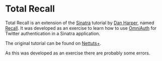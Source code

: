 Total Recall
===========

Total Recall is an extension of the [Sinatra](http://www.sinatrarb.com/) tutorial by [Dan Harper](http://danharper.me/), named [Recall](http://net.tutsplus.com/tutorials/ruby/singing-with-sinatra-the-recall-app-2/). It was developed as an exercise to learn how to use [OmniAuth](http://www.omniauth.org/) for Twitter authentication in a Sinatra application.


The original tutorial can be found on [Nettuts+](http://nettutsplus.com). 


As this was developed as an exercise there are probably some errors.



